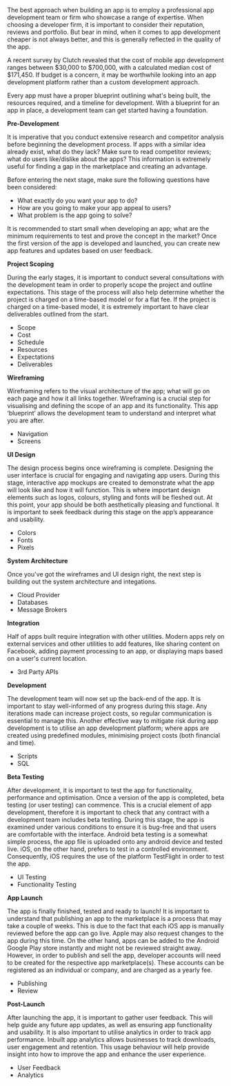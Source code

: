 The best approach when building an app is to employ a professional app development team or firm who showcase a range of expertise. When choosing a developer firm, it is important to consider their reputation, reviews and portfolio. But bear in mind, when it comes to app development cheaper is not always better, and this is generally reflected in the quality of the app.

A recent survey by Clutch revealed that the cost of mobile app development ranges between $30,000 to $700,000, with a calculated median cost of $171,450. If budget is a concern, it may be worthwhile looking into an app development platform rather than a custom development approach.

Every app must have a proper blueprint outlining what's being built, the resources required, and a timeline for development. With a blueprint for an app in place, a development team can get started having a foundation. 

**Pre-Development**

It is imperative that you conduct extensive research and competitor analysis before beginning the development process. If apps with a similar idea already exist, what do they lack? Make sure to read competitor reviews; what do users like/dislike about the apps? This information is extremely useful for finding a gap in the marketplace and creating an advantage.

Before entering the next stage, make sure the following questions have been considered:

- What exactly do you want your app to do?
- How are you going to make your app appeal to users?
- What problem is the app going to solve?

It is recommended to start small when developing an app; what are the minimum requirements to test and prove the concept in the market? Once the first version of the app is developed and launched, you can create new app features and updates based on user feedback.

**Project Scoping**

During the early stages, it is important to conduct several consultations with the development team in order to properly scope the project and outline expectations. This stage of the process will also help determine whether the project is charged on a time-based model or for a flat fee. If the project is charged on a time-based model, it is extremely important to have clear deliverables outlined from the start.

- Scope
- Cost
- Schedule
- Resources
- Expectations
- Deliverables

**Wireframing**

Wireframing refers to the visual architecture of the app; what will go on each page and how it all links together. Wireframing is a crucial step for visualising and defining the scope of an app and its functionality. This app ‘blueprint’ allows the development team to understand and interpret what you are after.

- Navigation
- Screens

**UI Design**

The design process begins once wireframing is complete. Designing the user interface is crucial for engaging and navigating app users. During this stage, interactive app mockups are created to demonstrate what the app will look like and how it will function. This is where important design elements such as logos, colours, styling and fonts will be fleshed out. At this point, your app should be both aesthetically pleasing and functional. It is important to seek feedback during this stage on the app’s appearance and usability.

- Colors
- Fonts
- Pixels

**System Architecture**

Once you've got the wireframes and UI design right, the next step is building out the system architecture and integations.

- Cloud Provider
- Databases
- Message Brokers

**Integration**

Half of apps built require integration with other utilities. Modern apps rely on external services and other utilities to add features, like sharing content on Facebook, adding payment processing to an app, or displaying maps based on a user's current location.

- 3rd Party APIs

**Development**

The development team will now set up the back-end of the app. It is important to stay well-informed of any progress during this stage. Any iterations made can increase project costs, so regular communication is essential to manage this. Another effective way to mitigate risk during app development is to utilise an app development platform; where apps are created using predefined modules, minimising project costs (both financial and time).

- Scripts
- SQL

**Beta Testing**

After development, it is important to test the app for functionality, performance and optimisation. Once a version of the app is completed, beta testing (or user testing) can commence. This is a crucial element of app development, therefore it is important to check that any contract with a development team includes beta testing. During this stage, the app is examined under various conditions to ensure it is bug-free and that users are comfortable with the interface. Android beta testing is a somewhat simple process, the app file is uploaded onto any android device and tested live. iOS, on the other hand, prefers to test in a controlled environment. Consequently, iOS requires the use of the platform TestFlight in order to test the app.

- UI Testing
- Functionality Testing

**App Launch**

The app is finally finished, tested and ready to launch! It is important to understand that publishing an app to the marketplace is a process that may take a couple of weeks. This is due to the fact that each iOS app is manually reviewed before the app can go live. Apple may also request changes to the app during this time. On the other hand, apps can be added to the Android Google Play store instantly and might not be reviewed straight away. However, in order to publish and sell the app, developer accounts will need to be created for the respective app marketplace(s). These accounts can be registered as an individual or company, and are charged as a yearly fee.

- Publishing
- Review

**Post-Launch**

After launching the app, it is important to gather user feedback. This will help guide any future app updates, as well as ensuring app functionality and usability. It is also important to utilise analytics in order to track app performance. Inbuilt app analytics allows businesses to track downloads, user engagement and retention. This usage behaviour will help provide insight into how to improve the app and enhance the user experience.

- User Feedback
- Analytics
